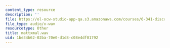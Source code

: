 ```yaml
---
content_type: resource
description: ''
file: https://ol-ocw-studio-app-qa.s3.amazonaws.com/courses/6-341-discrete-time-signal-processing-fall-2005/1be34b6202ba70e0d1d8c08e4df01792_mattxmal.wav
file_type: audio/x-wav
resourcetype: Other
title: mattxmal.wav
uid: 1be34b62-02ba-70e0-d1d8-c08e4df01792
---
```

